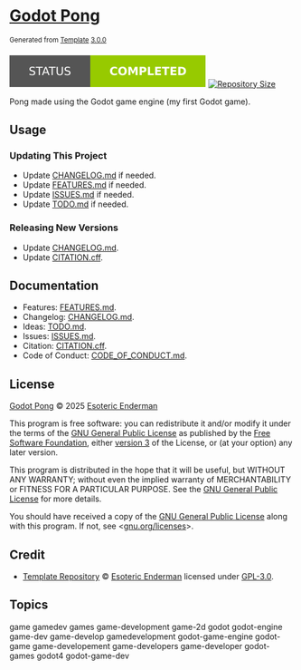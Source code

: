# [Godot Pong][itch]

<sup>Generated from [Template][template] [3.0.0][template-version]</sup>

[![Project Status: Completed][status]][root] [![Repository Size][size]][root]

Pong made using the Godot game engine (my first Godot game).

## Usage

### Updating This Project

- Update [CHANGELOG.md][changelog] if needed.
- Update [FEATURES.md][features] if needed.
- Update [ISSUES.md][issues] if needed.
- Update [TODO.md][ideas] if needed.

### Releasing New Versions

- Update [CHANGELOG.md][changelog].
- Update [CITATION.cff][citation].

## Documentation

- Features: [FEATURES.md][features].
- Changelog: [CHANGELOG.md][changelog].
- Ideas: [TODO.md][ideas].
- Issues: [ISSUES.md][issues].
- Citation: [CITATION.cff][citation].
- Code of Conduct: [CODE_OF_CONDUCT.md][conduct].

## License

[Godot Pong][root] &copy; 2025 [Esoteric Enderman][author-website]

This program is free software: you can redistribute it and/or modify it under the terms of the [GNU General Public License][gpl-3.0] as published by the [Free Software Foundation][fsf], either [version 3][gpl-3.0] of the License, or (at your option) any later version.

This program is distributed in the hope that it will be useful, but WITHOUT ANY WARRANTY; without even the implied warranty of MERCHANTABILITY or FITNESS FOR A PARTICULAR PURPOSE. See the [GNU General Public License][gpl-3.0] for more details.

You should have received a copy of the [GNU General Public License][gpl-3.0] along with this program. If not, see <[gnu.org/licenses](https://www.gnu.org/licenses/)>.

## Credit

- [Template Repository][template] &copy; [Esoteric Enderman][template-author] licensed under [GPL-3.0][gpl-3.0].

## Topics

game gamedev games game-development game-2d godot godot-engine game-dev game-develop gamedevelopment godot-game-engine godot-game game-developement game-developers game-developer godot-games godot4 godot-game-dev

<!-- Link aliases -->

[root]: ./

<!-- Links -->

<!-- Credit -->

<!-- This project -->

[author-website]: https://enderman.dev
[itch]: https://esotericenderman.itch.io/godot-pong

<!-- Template -->

[template]: https://github.com/esoterictemplates/template
[template-version]: https://github.com/esoterictemplates/template/tree/3.0.0
[template-author]: https://enderman.dev

<!-- Websites -->

[fsf]: https://www.fsf.org/

<!-- Files -->

[changelog]: ./CHANGELOG.md
[issues]: ./ISSUES.md
[features]: ./FEATURES.md
[ideas]: ./TODO.md
[citation]: ../CITATION.cff
[conduct]: ./CODE_OF_CONDUCT.md

<!-- Licenses -->

[gpl-3.0]: ../LICENSE

<!-- Badges -->

[status]: ../assets/images/badges/status/completed.svg
[size]: https://img.shields.io/github/repo-size/esotericenderman/godot-pong?style=for-the-badge&logo=git&label=Repository%20size
